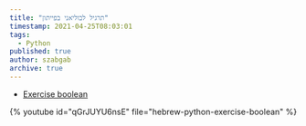 ```yaml
---
title: "תרגיל לבוליאני בפייתון"
timestamp: 2021-04-25T08:03:01
tags:
  - Python
published: true
author: szabgab
archive: true
---
```



* [Exercise boolean](https://code-maven.com/slides/python-programming/exercise-compare-values)

{% youtube id="qGrJUYU6nsE" file="hebrew-python-exercise-boolean" %}

